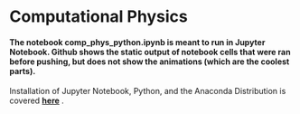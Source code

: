 # Computational Physics
#### The notebook **comp_phys_python.ipynb** is meant to run in Jupyter Notebook. Github shows the static output of notebook cells that were ran before pushing, but does not show the animations (which are the coolest parts). 
Installation of Jupyter Notebook, Python, and the Anaconda Distribution is covered __[here](https://jupyter.readthedocs.io/en/latest/install.html#installing-jupyter-using-anaconda-and-conda)__ .
